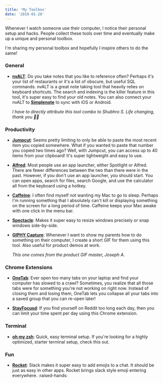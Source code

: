 ```yaml
---
title: 'My Toolbox'
date: '2019-01-20'
---
```


Whenever I watch someone use their computer, I notice their personal setup and hacks. People collect these tools over time and eventually make up a unique and personal toolbox.

I'm sharing my personal toolbox and hopefully I inspire others to do the same!

### General

- [**nvALT**](http://brettterpstra.com/projects/nvalt/): Do you take notes that you like to reference often? Perhaps it's your list of restaurants or it's a list of obscure, but useful SQL commands. nvALT is a great note taking tool that heavily relies on keyboard shortcuts. The search and indexing is the killer feature in this tool, it's super easy to find your old notes. You can also connect your nvALT to [**Simplenote**](https://simplenote.com/) to sync with iOS or Android.

  _I have to directly attribute this tool combo to Shubhro S. Life changing, thank you 🙏🏽_

### Productivity

- [**Jumpcut**](http://jumpcut.sourceforge.net/): Seems pretty limiting to only be able to paste the most recent item you copied somewhere. What if you wanted to paste that number you copied two times ago? Well, with Jumpcut, you can access up to 40 items from your clipboard! It's super lightweight and easy to use.

- [**Alfred**](https://www.alfredapp.com/): Most people use an app launcher, either Spotlight or Alfred. There are fewer differences between the two than there were in the past. However, if you don't use an app launcher, you should start. You can open apps, search for files, search Google, and use the calculator all from the keyboard using a hotkey.

- [**Caffeine**](http://lightheadsw.com/caffeine/): I often find myself not wanting my Mac to go to sleep. Perhaps I'm running something that I absolutely can't kill or displaying something on the screen for a long period of time. Caffeine keeps your Mac awake with one click in the menu bar.

- [**Spectacle**](https://www.spectacleapp.com/): Makes it super easy to resize windows precisely or snap windows side-by-side.

- [**GIPHY Capture**](https://giphy.com/apps/giphycapture): Whenever I want to show my parents how to do something on their computer, I create a short GIF for them using this tool. Also useful for product demos at work.

  _This one comes from the product GIF master, Joseph A._

### Chrome Extensions

- [**OneTab**](https://www.one-tab.com/): Ever open too many tabs on your laptop and find your computer has slowed to a crawl? Sometimes, you realize that all those tabs were for something you're not working on right now. Instead of closing them and losing them, OneTab lets you collapse all your tabs into a saved group that you can re-open later!

- [**StayFocusd**](http://www.stayfocusd.com/): If you find yourself on Reddit too long each day, then you can limit your time spent per day using this Chrome extension.

### Terminal

- [**oh my zsh**](https://ohmyz.sh/): Quick, easy terminal setup. If you're looking for a highly optimized, starter terminal setup, check this out.

### Fun

- [**Rocket**](https://matthewpalmer.net/rocket/): Slack makes it super easy to add emojis to a chat. It should be just as easy in other apps. Rocket brings slack style emoji entering everywhere. :raised-hands:
